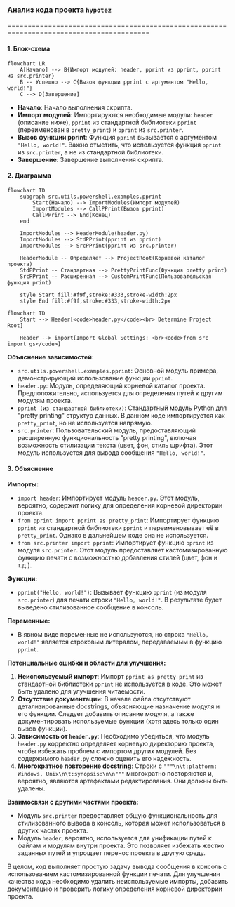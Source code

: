 ### **Анализ кода проекта `hypotez`**

=========================================================================================

#### **1. Блок-схема**

```mermaid
flowchart LR
    A[Начало] --> B{Импорт модулей: header, pprint из pprint, pprint из src.printer}
    B -- Успешно --> C{Вызов функции pprint с аргументом "Hello, world!"}
    C --> D[Завершение]
```

*   **Начало**: Начало выполнения скрипта.
*   **Импорт модулей**: Импортируются необходимые модули: `header` (описание ниже), `pprint` из стандартной библиотеки `pprint` (переименован в `pretty_print`) и `pprint` из `src.printer`.
*   **Вызов функции pprint**: Функция `pprint` вызывается с аргументом `"Hello, world!"`. Важно отметить, что используется функция `pprint` из `src.printer`, а не из стандартной библиотеки.
*   **Завершение**: Завершение выполнения скрипта.

#### **2. Диаграмма**

```mermaid
flowchart TD
    subgraph src.utils.powershell.examples.pprint
        Start(Начало) --> ImportModules(Импорт модулей)
        ImportModules --> CallPPrint(Вызов pprint)
        CallPPrint --> End(Конец)
    end

    ImportModules --> HeaderModule(header.py)
    ImportModules --> StdPPrint(pprint из pprint)
    ImportModules --> SrcPPrint(pprint из src.printer)

    HeaderModule -- Определяет --> ProjectRoot(Корневой каталог проекта)
    StdPPrint -- Стандартная --> PrettyPrintFunc(Функция pretty print)
    SrcPPrint -- Расширенная --> CustomPrintFunc(Пользовательская функция print)

    style Start fill:#f9f,stroke:#333,stroke-width:2px
    style End fill:#f9f,stroke:#333,stroke-width:2px
```

```mermaid
flowchart TD
    Start --> Header[<code>header.py</code><br> Determine Project Root]

    Header --> import[Import Global Settings: <br><code>from src import gs</code>]
```

**Объяснение зависимостей:**

*   `src.utils.powershell.examples.pprint`: Основной модуль примера, демонстрирующий использование функции `pprint`.
*   `header.py`: Модуль, определяющий корневой каталог проекта.  Предположительно, используется для определения путей к другим модулям проекта.
*   `pprint (из стандартной библиотеки)`:  Стандартный модуль Python для "pretty printing" структур данных.  В данном коде импортируется как `pretty_print`, но не используется напрямую.
*   `src.printer`: Пользовательский модуль, предоставляющий расширенную функциональность "pretty printing", включая возможность стилизации текста (цвет, фон, стиль шрифта).  Этот модуль используется для вывода сообщения `"Hello, world!"`.

#### **3. Объяснение**

**Импорты:**

*   `import header`: Импортирует модуль `header.py`. Этот модуль, вероятно, содержит логику для определения корневой директории проекта.
*   `from pprint import pprint as pretty_print`: Импортирует функцию `pprint` из стандартной библиотеки `pprint` и переименовывает её в `pretty_print`. Однако в дальнейшем коде она не используется.
*   `from src.printer import pprint`: Импортирует функцию `pprint` из модуля `src.printer`.  Этот модуль предоставляет кастомизированную функцию печати с возможностью добавления стилей (цвет, фон и т.д.).

**Функции:**

*   `pprint("Hello, world!")`: Вызывает функцию `pprint` (из модуля `src.printer`) для печати строки `"Hello, world!"`.  В результате будет выведено стилизованное сообщение в консоль.

**Переменные:**

*   В явном виде переменные не используются, но строка `"Hello, world!"` является строковым литералом, передаваемым в функцию `pprint`.

**Потенциальные ошибки и области для улучшения:**

1.  **Неиспользуемый импорт**: Импорт `pprint as pretty_print` из стандартной библиотеки `pprint` не используется в коде.  Это может быть удалено для улучшения читаемости.
2.  **Отсутствие документации**: В начале файла отсутствуют детализированные docstrings, объясняющие назначение модуля и его функции.  Следует добавить описание модуля, а также документировать используемые функции (хотя здесь только один вызов функции).
3.  **Зависимость от `header.py`**: Необходимо убедиться, что модуль `header.py` корректно определяет корневую директорию проекта, чтобы избежать проблем с импортом других модулей. Без содержимого `header.py` сложно оценить его надежность.
4.  **Многократное повторение docstring**: Строки с `"""\n\t:platform: Windows, Unix\n\t:synopsis:\n\n"""` многократно повторяются и, вероятно, являются артефактами редактирования.  Они должны быть удалены.

**Взаимосвязи с другими частями проекта:**

*   Модуль `src.printer` предоставляет общую функциональность для стилизованного вывода в консоль, которая может использоваться в других частях проекта.
*   Модуль `header`, вероятно, используется для унификации путей к файлам и модулям внутри проекта.  Это позволяет избежать жестко заданных путей и упрощает перенос проекта в другую среду.

В целом, код выполняет простую задачу вывода сообщения в консоль с использованием кастомизированной функции печати.  Для улучшения качества кода необходимо удалить неиспользуемые импорты, добавить документацию и проверить логику определения корневой директории проекта.